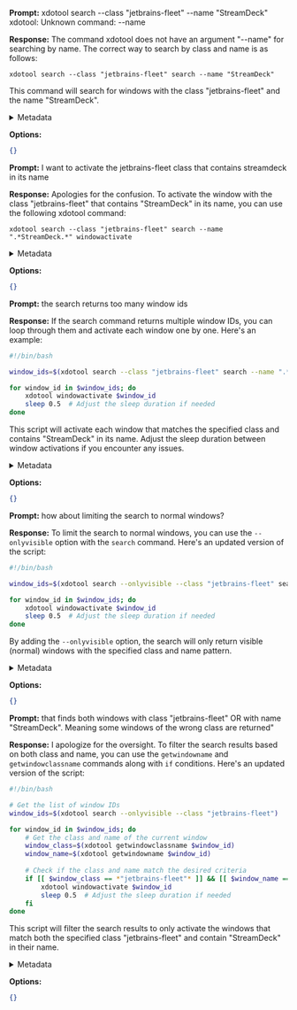 **Prompt:**
xdotool search --class "jetbrains-fleet" --name "StreamDeck"  
xdotool: Unknown command: --name

**Response:**
The command xdotool does not have an argument "--name" for searching by name. The correct way to search by class and name is as follows:

```
xdotool search --class "jetbrains-fleet" search --name "StreamDeck"
```

This command will search for windows with the class "jetbrains-fleet" and the name "StreamDeck".

<details><summary>Metadata</summary>

- Duration: 11177 ms
- Datetime: 2023-10-16T20:08:19.986485
- Model: gpt-3.5-turbo-0613

</details>

**Options:**
```json
{}
```

**Prompt:**
I want to activate the jetbrains-fleet class that contains streamdeck in its name

**Response:**
Apologies for the confusion. To activate the window with the class "jetbrains-fleet" that contains "StreamDeck" in its name, you can use the following xdotool command:

```
xdotool search --class "jetbrains-fleet" search --name ".*StreamDeck.*" windowactivate
```

<details><summary>Metadata</summary>

- Duration: 9582 ms
- Datetime: 2023-10-16T20:10:20.464652
- Model: gpt-3.5-turbo-0613

</details>

**Options:**
```json
{}
```

**Prompt:**
the search returns too many window ids

**Response:**
If the search command returns multiple window IDs, you can loop through them and activate each window one by one. Here's an example:

```bash
#!/bin/bash

window_ids=$(xdotool search --class "jetbrains-fleet" search --name ".*StreamDeck.*")

for window_id in $window_ids; do
    xdotool windowactivate $window_id
    sleep 0.5  # Adjust the sleep duration if needed
done
```

This script will activate each window that matches the specified class and contains "StreamDeck" in its name. Adjust the sleep duration between window activations if you encounter any issues.

<details><summary>Metadata</summary>

- Duration: 19465 ms
- Datetime: 2023-10-16T20:12:09.273756
- Model: gpt-3.5-turbo-0613

</details>

**Options:**
```json
{}
```

**Prompt:**
how about limiting the search to normal windows?

**Response:**
To limit the search to normal windows, you can use the `--onlyvisible` option with the `search` command. Here's an updated version of the script:

```bash
#!/bin/bash

window_ids=$(xdotool search --onlyvisible --class "jetbrains-fleet" search --name ".*StreamDeck.*")

for window_id in $window_ids; do
    xdotool windowactivate $window_id
    sleep 0.5  # Adjust the sleep duration if needed
done
```

By adding the `--onlyvisible` option, the search will only return visible (normal) windows with the specified class and name pattern.

<details><summary>Metadata</summary>

- Duration: 19734 ms
- Datetime: 2023-10-16T20:13:33.359717
- Model: gpt-3.5-turbo-0613

</details>

**Options:**
```json
{}
```

**Prompt:**
that finds both windows with class "jetbrains-fleet" OR with name "StreamDeck". Meaning some windows of the wrong class are returned"


**Response:**
I apologize for the oversight. To filter the search results based on both class and name, you can use the `getwindowname` and `getwindowclassname` commands along with `if` conditions. Here's an updated version of the script:

```bash
#!/bin/bash

# Get the list of window IDs
window_ids=$(xdotool search --onlyvisible --class "jetbrains-fleet")

for window_id in $window_ids; do
    # Get the class and name of the current window
    window_class=$(xdotool getwindowclassname $window_id)
    window_name=$(xdotool getwindowname $window_id)
    
    # Check if the class and name match the desired criteria
    if [[ $window_class == *"jetbrains-fleet"* ]] && [[ $window_name == *"StreamDeck"* ]]; then
        xdotool windowactivate $window_id
        sleep 0.5  # Adjust the sleep duration if needed
    fi
done
```

This script will filter the search results to only activate the windows that match both the specified class "jetbrains-fleet" and contain "StreamDeck" in their name.

<details><summary>Metadata</summary>

- Duration: 33183 ms
- Datetime: 2023-10-16T20:18:05.763127
- Model: gpt-3.5-turbo-0613

</details>

**Options:**
```json
{}
```

